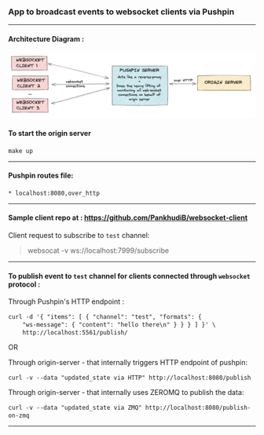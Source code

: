 ### App to broadcast events to websocket clients via Pushpin   

--------
#### Architecture Diagram :

![](websocket-pushpin.png)


#### To start the origin server

```
make up
```
-------
#### Pushpin routes file:

```
* localhost:8080,over_http
```
-------
#### Sample client repo at : https://github.com/PankhudiB/websocket-client

Client request to subscribe to `test` channel:

> websocat -v ws://localhost:7999/subscribe
-------

#### To publish event to `test` channel for clients connected through `websocket` protocol :


Through Pushpin's HTTP endpoint :

```
curl -d '{ "items": [ { "channel": "test", "formats": {
    "ws-message": { "content": "hello there\n" } } } ] }' \
    http://localhost:5561/publish/
```

OR 

Through origin-server - that internally triggers HTTP endpoint of pushpin: 
```
curl -v --data "updated_state via HTTP" http://localhost:8080/publish
```

Through origin-server - that internally uses ZEROMQ to publish the data:
```
curl -v --data "updated_state via ZMQ" http://localhost:8080/publish-on-zmq
```
-------